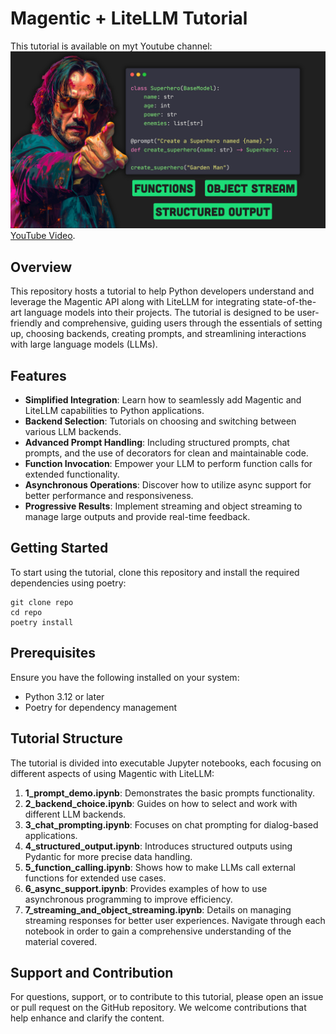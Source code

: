 # Magentic + LiteLLM Tutorial

This tutorial is available on myt Youtube channel:
[![IMAGE ALT TEXT HERE](thumb.png)](https://www.youtube.com/watch?v=VSfehUJUWQY)
[YouTube Video](https://www.youtube.com/watch?v=VSfehUJUWQY).

## Overview

This repository hosts a tutorial to help Python developers understand and leverage the Magentic API along with LiteLLM for integrating state-of-the-art language models into their projects. The tutorial is designed to be user-friendly and comprehensive, guiding users through the essentials of setting up, choosing backends, creating prompts, and streamlining interactions with large language models (LLMs).

## Features

- **Simplified Integration**: Learn how to seamlessly add Magentic and LiteLLM capabilities to Python applications.
- **Backend Selection**: Tutorials on choosing and switching between various LLM backends.
- **Advanced Prompt Handling**: Including structured prompts, chat prompts, and the use of decorators for clean and maintainable code.
- **Function Invocation**: Empower your LLM to perform function calls for extended functionality.
- **Asynchronous Operations**: Discover how to utilize async support for better performance and responsiveness.
- **Progressive Results**: Implement streaming and object streaming to manage large outputs and provide real-time feedback.

## Getting Started

To start using the tutorial, clone this repository and install the required dependencies using poetry:

```
git clone repo
cd repo
poetry install
```

## Prerequisites

Ensure you have the following installed on your system:

- Python 3.12 or later
- Poetry for dependency management

## Tutorial Structure

The tutorial is divided into executable Jupyter notebooks, each focusing on different aspects of using Magentic with LiteLLM:

1. **1_prompt_demo.ipynb**: Demonstrates the basic prompts functionality.
2. **2_backend_choice.ipynb**: Guides on how to select and work with different LLM backends.
3. **3_chat_prompting.ipynb**: Focuses on chat prompting for dialog-based applications.
4. **4_structured_output.ipynb**: Introduces structured outputs using Pydantic for more precise data handling.
5. **5_function_calling.ipynb**: Shows how to make LLMs call external functions for extended use cases.
6. **6_async_support.ipynb**: Provides examples of how to use asynchronous programming to improve efficiency.
7. **7_streaming_and_object_streaming.ipynb**: Details on managing streaming responses for better user experiences.
   Navigate through each notebook in order to gain a comprehensive understanding of the material covered.

## Support and Contribution

For questions, support, or to contribute to this tutorial, please open an issue or pull request on the GitHub repository. We welcome contributions that help enhance and clarify the content.
